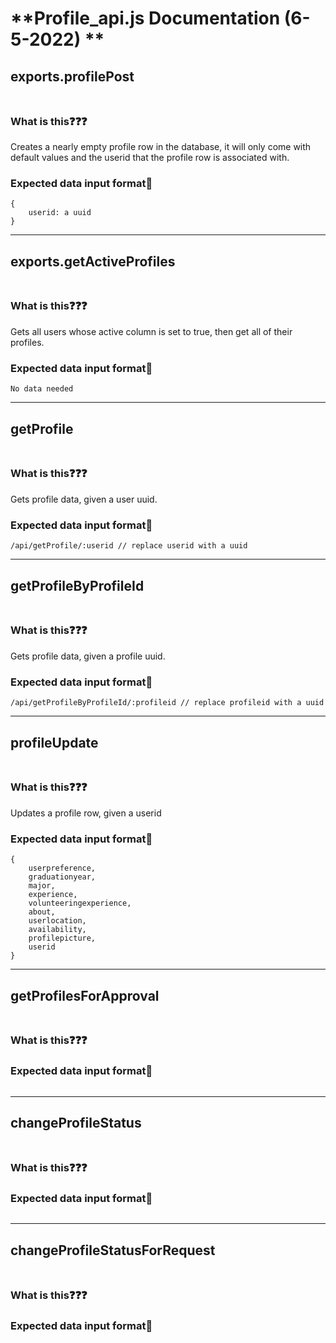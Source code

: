 # **Profile_api.js Documentation (6-5-2022) **
## exports.profilePost<br><br>
### What is this❓️❓️❓️
Creates a nearly empty profile row in the database, it will only come with default values and the userid that the profile row is associated with. 

### Expected data input format📜
```
{
    userid: a uuid
}
```
---
## exports.getActiveProfiles<br><br>
### What is this❓️❓️❓️
Gets all users whose active column is set to true, then get all of their profiles.
### Expected data input format📜
```
No data needed
```
---
## getProfile<br><br>
### What is this❓️❓️❓️
Gets profile data, given a user uuid.
### Expected data input format📜
```
/api/getProfile/:userid // replace userid with a uuid
```
---
## getProfileByProfileId<br><br>
### What is this❓️❓️❓️
Gets profile data, given a profile uuid.
### Expected data input format📜
```
/api/getProfileByProfileId/:profileid // replace profileid with a uuid
```
---

## profileUpdate <br><br>
### What is this❓️❓️❓️
Updates a profile row, given a userid
### Expected data input format📜
```
{
    userpreference, 
    graduationyear,
    major, 
    experience,
    volunteeringexperience,
    about, 
    userlocation,
    availability, 
    profilepicture,
    userid
}
```
---
## getProfilesForApproval <br><br>
### What is this❓️❓️❓️
### Expected data input format📜
```
```
---
## changeProfileStatus <br><br>
### What is this❓️❓️❓️
### Expected data input format📜
```
```
---
## changeProfileStatusForRequest <br><br>
### What is this❓️❓️❓️
### Expected data input format📜
```
```